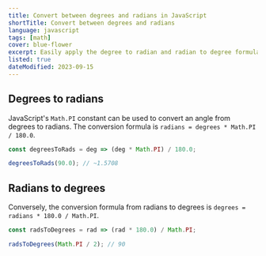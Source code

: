 ```yaml
---
title: Convert between degrees and radians in JavaScript
shortTitle: Convert between degrees and radians
language: javascript
tags: [math]
cover: blue-flower
excerpt: Easily apply the degree to radian and radian to degree formulas.
listed: true
dateModified: 2023-09-15
---
```


## Degrees to radians

JavaScript's `Math.PI` constant can be used to convert an angle from degrees to radians. The conversion formula is `radians = degrees * Math.PI / 180.0`.

```js
const degreesToRads = deg => (deg * Math.PI) / 180.0;

degreesToRads(90.0); // ~1.5708
```

## Radians to degrees

Conversely, the conversion formula from radians to degrees is `degrees = radians * 180.0 / Math.PI`.

```js
const radsToDegrees = rad => (rad * 180.0) / Math.PI;

radsToDegrees(Math.PI / 2); // 90
```
